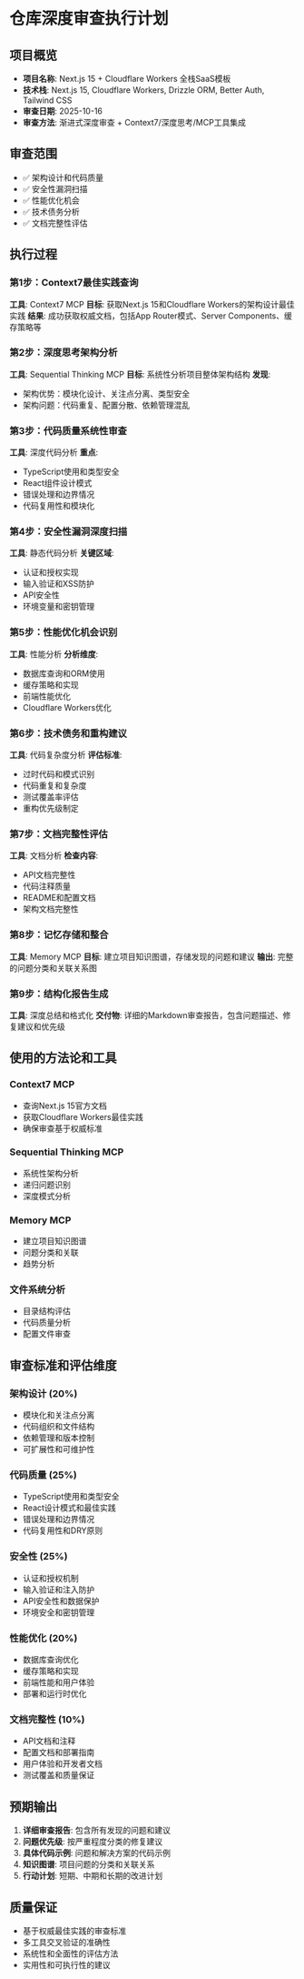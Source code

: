 # 仓库深度审查执行计划

## 项目概览
- **项目名称**: Next.js 15 + Cloudflare Workers 全栈SaaS模板
- **技术栈**: Next.js 15, Cloudflare Workers, Drizzle ORM, Better Auth, Tailwind CSS
- **审查日期**: 2025-10-16
- **审查方法**: 渐进式深度审查 + Context7/深度思考/MCP工具集成

## 审查范围
- ✅ 架构设计和代码质量
- ✅ 安全性漏洞扫描
- ✅ 性能优化机会
- ✅ 技术债务分析
- ✅ 文档完整性评估

## 执行过程

### 第1步：Context7最佳实践查询
**工具**: Context7 MCP
**目标**: 获取Next.js 15和Cloudflare Workers的架构设计最佳实践
**结果**: 成功获取权威文档，包括App Router模式、Server Components、缓存策略等

### 第2步：深度思考架构分析
**工具**: Sequential Thinking MCP
**目标**: 系统性分析项目整体架构结构
**发现**:
- 架构优势：模块化设计、关注点分离、类型安全
- 架构问题：代码重复、配置分散、依赖管理混乱

### 第3步：代码质量系统性审查
**工具**: 深度代码分析
**重点**:
- TypeScript使用和类型安全
- React组件设计模式
- 错误处理和边界情况
- 代码复用性和模块化

### 第4步：安全性漏洞深度扫描
**工具**: 静态代码分析
**关键区域**:
- 认证和授权实现
- 输入验证和XSS防护
- API安全性
- 环境变量和密钥管理

### 第5步：性能优化机会识别
**工具**: 性能分析
**分析维度**:
- 数据库查询和ORM使用
- 缓存策略和实现
- 前端性能优化
- Cloudflare Workers优化

### 第6步：技术债务和重构建议
**工具**: 代码复杂度分析
**评估标准**:
- 过时代码和模式识别
- 代码重复和复杂度
- 测试覆盖率评估
- 重构优先级制定

### 第7步：文档完整性评估
**工具**: 文档分析
**检查内容**:
- API文档完整性
- 代码注释质量
- README和配置文档
- 架构文档完整性

### 第8步：记忆存储和整合
**工具**: Memory MCP
**目标**: 建立项目知识图谱，存储发现的问题和建议
**输出**: 完整的问题分类和关联关系图

### 第9步：结构化报告生成
**工具**: 深度总结和格式化
**交付物**: 详细的Markdown审查报告，包含问题描述、修复建议和优先级

## 使用的方法论和工具

### Context7 MCP
- 查询Next.js 15官方文档
- 获取Cloudflare Workers最佳实践
- 确保审查基于权威标准

### Sequential Thinking MCP
- 系统性架构分析
- 递归问题识别
- 深度模式分析

### Memory MCP
- 建立项目知识图谱
- 问题分类和关联
- 趋势分析

### 文件系统分析
- 目录结构评估
- 代码质量分析
- 配置文件审查

## 审查标准和评估维度

### 架构设计 (20%)
- 模块化和关注点分离
- 代码组织和文件结构
- 依赖管理和版本控制
- 可扩展性和可维护性

### 代码质量 (25%)
- TypeScript使用和类型安全
- React设计模式和最佳实践
- 错误处理和边界情况
- 代码复用性和DRY原则

### 安全性 (25%)
- 认证和授权机制
- 输入验证和注入防护
- API安全性和数据保护
- 环境安全和密钥管理

### 性能优化 (20%)
- 数据库查询优化
- 缓存策略和实现
- 前端性能和用户体验
- 部署和运行时优化

### 文档完整性 (10%)
- API文档和注释
- 配置文档和部署指南
- 用户体验和开发者文档
- 测试覆盖和质量保证

## 预期输出

1. **详细审查报告**: 包含所有发现的问题和建议
2. **问题优先级**: 按严重程度分类的修复建议
3. **具体代码示例**: 问题和解决方案的代码示例
4. **知识图谱**: 项目问题的分类和关联关系
5. **行动计划**: 短期、中期和长期的改进计划

## 质量保证

- 基于权威最佳实践的审查标准
- 多工具交叉验证的准确性
- 系统性和全面性的评估方法
- 实用性和可执行性的建议